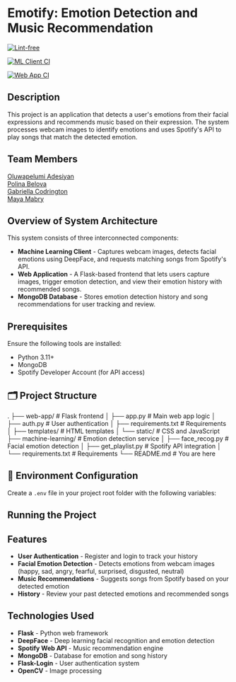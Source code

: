 # Emotify: Emotion Detection and Music Recommendation

[![Lint-free](https://github.com/software-students-spring2025/5-final-five-timers-club/actions/workflows/lint.yml/badge.svg)](https://github.com/software-students-spring2025/5-final-five-timers-club/actions/workflows/lint.yml)

[![ML Client CI](https://github.com/software-students-spring2025/5-final-five-timers-club/actions/workflows/ml-client-ci.yml/badge.svg)](https://github.com/software-students-spring2025/5-final-five-timers-club/actions/workflows/ml-client-ci.yml)

[![Web App CI](https://github.com/software-students-spring2025/5-final-five-timers-club/actions/workflows/webapp-ci.yml/badge.svg)](https://github.com/software-students-spring2025/5-final-five-timers-club/actions/workflows/webapp-ci.yml)

## Description

This project is an application that detects a user's emotions from their facial expressions and recommends music based on their expression. The system processes webcam images to identify emotions and uses Spotify's API to play songs that match the detected emotion.

## Team Members

[Oluwapelumi Adesiyan](https://github.com/oadesiyan) <br />
[Polina Belova](https://github.com/polinapianina) <br />
[Gabriella Codrington](https://github.com/gabriella-codrington) <br />
[Maya Mabry](https://github.com/mam10023) <br />

## Overview of System Architecture

This system consists of three interconnected components:

- **Machine Learning Client** - Captures webcam images, detects facial emotions using DeepFace, and requests matching songs from Spotify's API.
- **Web Application** - A Flask-based frontend that lets users capture images, trigger emotion detection, and view their emotion history with recommended songs.
- **MongoDB Database** - Stores emotion detection history and song recommendations for user tracking and review.

## Prerequisites

Ensure the following tools are installed:

- Python 3.11+
- MongoDB
- Spotify Developer Account (for API access)

## 🗂️ Project Structure

.
├── web-app/ # Flask frontend
│ ├── app.py # Main web app logic
│ ├── auth.py # User authentication
│ ├── requirements.txt # Requirements
│ ├── templates/ # HTML templates
│ └── static/ # CSS and JavaScript
├── machine-learning/ # Emotion detection service
│ ├── face_recog.py # Facial emotion detection
│ ├── get_playlist.py # Spotify API integration
│ └── requirements.txt # Requirements
└── README.md # You are here

## 🔐 Environment Configuration

Create a `.env` file in your project root folder with the following variables:

## Running the Project

## Features

- **User Authentication** - Register and login to track your history
- **Facial Emotion Detection** - Detects emotions from webcam images (happy, sad, angry, fearful, surprised, disgusted, neutral)
- **Music Recommendations** - Suggests songs from Spotify based on your detected emotion
- **History** - Review your past detected emotions and recommended songs

## Technologies Used

- **Flask** - Python web framework
- **DeepFace** - Deep learning facial recognition and emotion detection
- **Spotify Web API** - Music recommendation engine
- **MongoDB** - Database for emotion and song history
- **Flask-Login** - User authentication system
- **OpenCV** - Image processing
